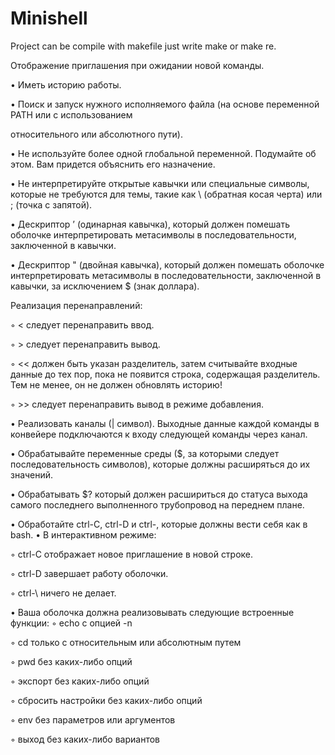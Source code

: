 # Minishell
Project can be compile with makefile just write make or make re.


Отображение приглашения при ожидании новой команды.

• Иметь историю работы.

• Поиск и запуск нужного исполняемого файла (на основе переменной PATH или с использованием

относительного или абсолютного пути).

• Не используйте более одной глобальной переменной. Подумайте об этом. Вам придется объяснить
его назначение.

• Не интерпретируйте открытые кавычки или специальные символы, которые не требуются
для темы, такие как \ (обратная косая черта) или ; (точка с запятой).

• Дескриптор ’ (одинарная кавычка), который должен помешать оболочке интерпретировать метасимволы в последовательности, заключенной в кавычки.

• Дескриптор " (двойная кавычка), который должен помешать оболочке интерпретировать метасимволы в последовательности, заключенной в кавычки, за исключением $ (знак доллара).


Реализация перенаправлений:

◦ < следует перенаправить ввод.

◦ > следует перенаправить вывод.

◦ << должен быть указан разделитель, затем считывайте входные данные до тех пор, пока не появится строка, содержащая
разделитель. Тем не менее, он не должен обновлять историю!

◦ >> следует перенаправить вывод в режиме добавления.

• Реализовать каналы (| символ). Выходные данные каждой команды в конвейере
подключаются к входу следующей команды через канал.

• Обрабатывайте переменные среды ($, за которыми следует последовательность символов), которые
должны расширяться до их значений.

• Обрабатывать $? который должен расшириться до статуса выхода самого последнего выполненного
трубопровод на переднем плане.

• Обработайте ctrl-C, ctrl-D и ctrl-\, которые должны вести себя как в bash.
• В интерактивном режиме:

◦ ctrl-C отображает новое приглашение в новой строке.

◦ ctrl-D завершает работу оболочки.

◦ ctrl-\ ничего не делает.

• Ваша оболочка должна реализовывать следующие встроенные функции:
◦ echo с опцией -n

◦ cd только с относительным или абсолютным путем

◦ pwd без каких-либо опций

◦ экспорт без каких-либо опций

◦ сбросить настройки без каких-либо опций

◦ env без параметров или аргументов

◦ выход без каких-либо вариантов

